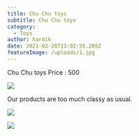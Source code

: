 ```yaml
---
title: Chu Chu toys
subtitle: Chu Chu toys
category:
  - Toys
author: hardik
date: 2021-02-26T13:02:55.285Z
featureImage: /uploads/1.jpg
---
```

Chu Chu toys Price : 500

![](/uploads/logo.png)

Our products are too much classy as usual.

![](/uploads/cat-1045782_1920.jpg)

![](/uploads/disqus-hero.jpg)
